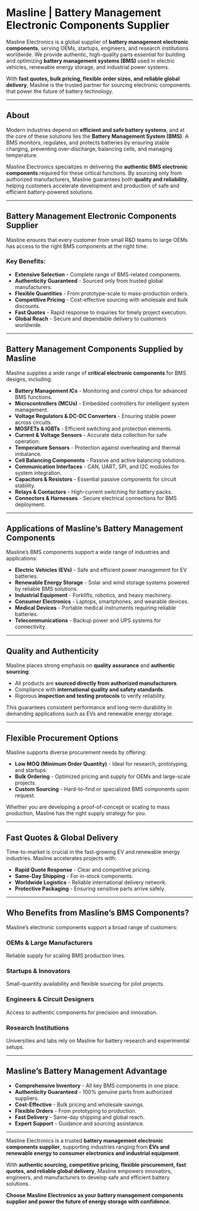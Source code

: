# Masline | Battery Management Electronic Components Supplier

Masline Electronics is a global supplier of **battery management electronic components**, serving OEMs, startups, engineers, and research institutions worldwide. We provide authentic, high-quality parts essential for building and optimizing **battery management systems (BMS)** used in electric vehicles, renewable energy storage, and industrial power systems.

With **fast quotes, bulk pricing, flexible order sizes, and reliable global delivery**, Masline is the trusted partner for sourcing electronic components that power the future of battery technology.

---

## About
Modern industries depend on **efficient and safe battery systems**, and at the core of these solutions lies the **Battery Management System (BMS)**. A BMS monitors, regulates, and protects batteries by ensuring stable charging, preventing over-discharge, balancing cells, and managing temperature.

Masline Electronics specializes in delivering the **authentic BMS electronic components** required for these critical functions. By sourcing only from authorized manufacturers, Masline guarantees both **quality and reliability**, helping customers accelerate development and production of safe and efficient battery-powered solutions.

---

## Battery Management Electronic Components Supplier

Masline ensures that every customer from small R&D teams to large OEMs has access to the right BMS components at the right time.

### Key Benefits:
- **Extensive Selection** - Complete range of BMS-related components.  
- **Authenticity Guaranteed** - Sourced only from trusted global manufacturers.  
- **Flexible Quantities** - From prototype-scale to mass-production orders.  
- **Competitive Pricing** - Cost-effective sourcing with wholesale and bulk discounts.  
- **Fast Quotes** - Rapid response to inquiries for timely project execution.  
- **Global Reach** - Secure and dependable delivery to customers worldwide.  

---

## Battery Management Components Supplied by Masline

Masline supplies a wide range of **critical electronic components** for BMS designs, including:

- **Battery Management ICs** - Monitoring and control chips for advanced BMS functions.  
- **Microcontrollers (MCUs)** - Embedded controllers for intelligent system management.  
- **Voltage Regulators & DC-DC Converters** - Ensuring stable power across circuits.  
- **MOSFETs & IGBTs** - Efficient switching and protection elements.  
- **Current & Voltage Sensors** - Accurate data collection for safe operation.  
- **Temperature Sensors** - Protection against overheating and thermal imbalance.  
- **Cell Balancing Components** - Passive and active balancing solutions.  
- **Communication Interfaces** - CAN, UART, SPI, and I2C modules for system integration.  
- **Capacitors & Resistors** - Essential passive components for circuit stability.  
- **Relays & Contactors** - High-current switching for battery packs.  
- **Connectors & Harnesses** - Secure electrical connections for BMS deployment.  

---

## Applications of Masline’s Battery Management Components

Masline’s BMS components support a wide range of industries and applications:

- **Electric Vehicles (EVs)** - Safe and efficient power management for EV batteries.  
- **Renewable Energy Storage** - Solar and wind storage systems powered by reliable BMS solutions.  
- **Industrial Equipment** - Forklifts, robotics, and heavy machinery.  
- **Consumer Electronics** - Laptops, smartphones, and wearable devices.  
- **Medical Devices** - Portable medical instruments requiring reliable batteries.  
- **Telecommunications** - Backup power and UPS systems for connectivity.  

---

## Quality and Authenticity

Masline places strong emphasis on **quality assurance** and **authentic sourcing**:

- All products are **sourced directly from authorized manufacturers**.  
- Compliance with **international quality and safety standards**.  
- Rigorous **inspection and testing protocols** to verify reliability.  

This guarantees consistent performance and long-term durability in demanding applications such as EVs and renewable energy storage.

---

## Flexible Procurement Options

Masline supports diverse procurement needs by offering:  

- **Low MOQ (Minimum Order Quantity)** - Ideal for research, prototyping, and startups.  
- **Bulk Ordering** - Optimized pricing and supply for OEMs and large-scale projects.  
- **Custom Sourcing** - Hard-to-find or specialized BMS components upon request.  

Whether you are developing a proof-of-concept or scaling to mass production, Masline has the right supply strategy for you.

---

## Fast Quotes & Global Delivery

Time-to-market is crucial in the fast-growing EV and renewable energy industries. Masline accelerates projects with:  

- **Rapid Quote Response** - Clear and competitive pricing.  
- **Same-Day Shipping** - For in-stock components.  
- **Worldwide Logistics** - Reliable international delivery network.  
- **Protective Packaging** - Ensuring sensitive parts arrive safely.  

---

## Who Benefits from Masline’s BMS Components?

Masline’s electronic components support a broad range of customers:

### OEMs & Large Manufacturers
Reliable supply for scaling BMS production lines.  

### Startups & Innovators
Small-quantity availability and flexible sourcing for pilot projects.  

### Engineers & Circuit Designers
Access to authentic components for precision and innovation.  

### Research Institutions
Universities and labs rely on Masline for battery research and experimental setups.  

---

## Masline’s Battery Management Advantage

- **Comprehensive Inventory** - All key BMS components in one place.  
- **Authenticity Guaranteed** - 100% genuine parts from authorized suppliers.  
- **Cost-Effective** - Bulk pricing and wholesale savings.  
- **Flexible Orders** - From prototyping to production.  
- **Fast Delivery** - Same-day shipping and global reach.  
- **Expert Support** - Guidance and sourcing assistance.  

---

Masline Electronics is a trusted **battery management electronic components supplier**, supporting industries ranging from **EVs and renewable energy to consumer electronics and industrial equipment**.  

With **authentic sourcing, competitive pricing, flexible procurement, fast quotes, and reliable global delivery**, Masline empowers innovators, engineers, and manufacturers to develop safe and efficient battery solutions.  

**Choose Masline Electronics as your battery management components supplier and power the future of energy storage with confidence.**
